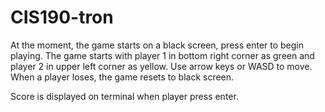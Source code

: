 # CIS190-tron

At the moment, the game starts on a black screen, press enter to begin playing. The game starts with player 1 in bottom right corner as green and player 2 in upper left corner as yellow. Use arrow keys or WASD to move. When a player loses, the game resets to black screen.

Score is displayed on terminal when player press enter.
